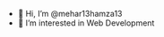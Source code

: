 - 👋 Hi, I’m @mehar13hamza13
- 👀 I’m interested in Web Development

<!---
mehar13hamza13/mehar13hamza13 is a ✨ special ✨ repository because its `README.md` (this file) appears on your GitHub profile.
You can click the Preview link to take a look at your changes.
--->
